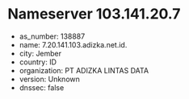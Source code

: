 # Nameserver 103.141.20.7

* as_number: 138887
* name: 7.20.141.103.adizka.net.id.
* city: Jember
* country: ID
* organization: PT ADIZKA LINTAS DATA
* version: Unknown
* dnssec: false
